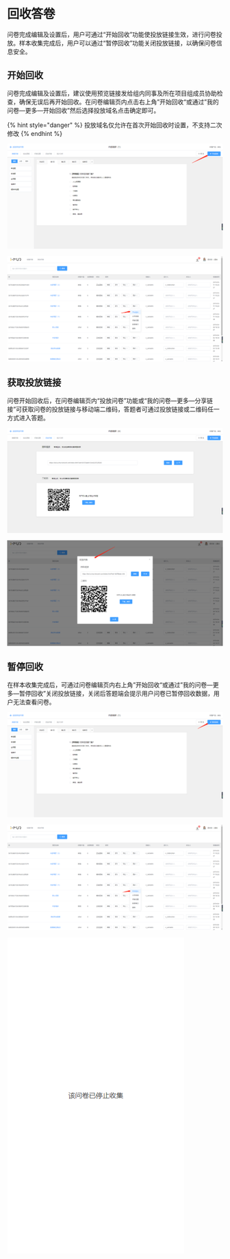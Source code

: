 # 回收答卷

问卷完成编辑及设置后，用户可通过“开始回收”功能使投放链接生效，进行问卷投放。样本收集完成后，用户可以通过“暂停回收”功能关闭投放链接，以确保问卷信息安全。

## 开始回收

问卷完成编辑及设置后，建议使用预览链接发给组内同事及所在项目组成员协助检查，确保无误后再开始回收。在问卷编辑页内点击右上角”开始回收“或通过”我的问卷—更多—开始回收”然后选择投放域名点击确定即可。

{% hint style="danger" %}
投放域名仅允许在首次开始回收时设置，不支持二次修改
{% endhint %}

![&#x95EE;&#x5377;&#x7F16;&#x8F91;&#x9875;&#x5185;&#x7684;&#x201C;&#x5F00;&#x59CB;&#x56DE;&#x6536;&#x201D;](../.gitbook/assets/image%20%28282%29.png)

![&#x201C;&#x6211;&#x7684;&#x95EE;&#x5377;&#x201D;&#x5217;&#x8868;&#x7684;&#x201C;&#x5F00;&#x59CB;&#x56DE;&#x6536;&#x201D;](../.gitbook/assets/image%20%2894%29.png)

## 获取投放链接

问卷开始回收后，在问卷编辑页内“投放问卷”功能或“我的问卷—更多—分享链接”可获取问卷的投放链接与移动端二维码，答题者可通过投放链接或二维码任一方式进入答题。

![&#x83B7;&#x53D6;&#x6295;&#x653E;&#x94FE;&#x63A5;](../.gitbook/assets/image%20%28147%29.png)

![&#x6211;&#x7684;&#x95EE;&#x5377;&#x2014;&#x66F4;&#x591A;&#x2014;&#x5206;&#x4EAB;&#x94FE;&#x63A5;](../.gitbook/assets/image%20%28178%29.png)

## 暂停回收

在样本收集完成后，可通过问卷编辑页内右上角”开始回收“或通过”我的问卷—更多—暂停回收”关闭投放链接，关闭后答题端会提示用户问卷已暂停回收数据，用户无法查看问卷。

![&#x95EE;&#x5377;&#x7F16;&#x8F91;&#x9875;&#x7684;&#x201C;&#x6682;&#x505C;&#x56DE;&#x6536;&#x201D;](../.gitbook/assets/image%20%28269%29.png)

![&#x201C;&#x6211;&#x7684;&#x95EE;&#x5377;&#x201D;&#x5217;&#x8868;&#x7684;&#x201C;&#x6682;&#x505C;&#x56DE;&#x6536;&#x201D;](../.gitbook/assets/image%20%28113%29.png)

![&#x6682;&#x505C;&#x56DE;&#x6536;&#x540E;&#x7B54;&#x9898;&#x7AEF;&#x7684;&#x63D0;&#x793A;](../.gitbook/assets/image%20%28160%29.png)

